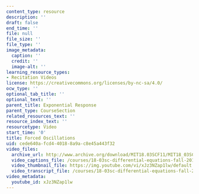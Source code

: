 ```yaml
---
content_type: resource
description: ''
draft: false
end_time: ''
file: null
file_size: ''
file_type: ''
image_metadata:
  caption: ''
  credit: ''
  image-alt: ''
learning_resource_types:
- Recitation Videos
license: https://creativecommons.org/licenses/by-nc-sa/4.0/
ocw_type: ''
optional_tab_title: ''
optional_text: ''
parent_title: Exponential Response
parent_type: CourseSection
related_resources_text: ''
resource_index_text: ''
resourcetype: Video
start_time: '0'
title: Forced Oscillations
uid: cede640a-fcd4-4018-8a9a-c8e45a443f32
video_files:
  archive_url: http://www.archive.org/download/MIT18.03SCF11/MIT18_03SC_110720_D5_300k.mp4
  video_captions_file: /courses/18-03sc-differential-equations-fall-2011/1c6da76c78bf5df79bedf6711eb2d09d_xJz3NZap1lw.vtt
  video_thumbnail_file: https://img.youtube.com/vi/xJz3NZap1lw/default.jpg
  video_transcript_file: /courses/18-03sc-differential-equations-fall-2011/3ea11118ad94b26dbed4dbffa6087697_xJz3NZap1lw.pdf
video_metadata:
  youtube_id: xJz3NZap1lw
---
```

